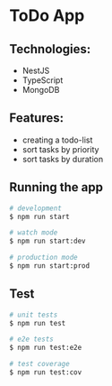 # ToDo App

## Technologies:

- NestJS
- TypeScript
- MongoDB

## Features:

- creating a todo-list
- sort tasks by priority
- sort tasks by duration

## Running the app

```bash
# development
$ npm run start

# watch mode
$ npm run start:dev

# production mode
$ npm run start:prod
```

## Test

```bash
# unit tests
$ npm run test

# e2e tests
$ npm run test:e2e

# test coverage
$ npm run test:cov
